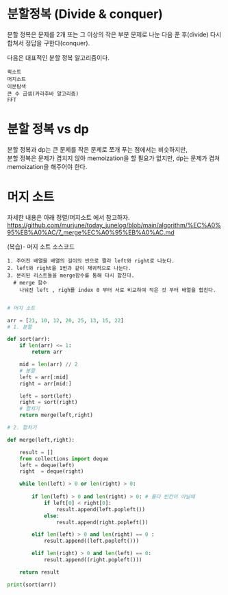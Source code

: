 # 분할정복 (Divide & conquer)

분할 정복은 문제를 2개 또는 그 이상의 작은 부분 문제로 나눈 다음 푼 후(divide) 다시 합쳐서 정답을 구한다(conquer).  

다음은 대표적인 분할 정복 알고리즘이다.
```
퀵소트
머지소트
이분탐색
큰 수 곱셈(카라추바 알고리즘)
FFT
```

# 분할 정복 vs dp

분할 정복과 dp는 큰 문제를 작은 문제로 쪼개 푸는 점에서는 비슷하지만,  
분할 정복은 문제가 겹치지 않아 memoization을 할 필요가 없지만, dp는 문제가 겹쳐 memoization을 해주어야 한다.

# 머지 소트
자세한 내용은 아래 정렬/머지소트 에서 참고하자.  
https://github.com/murjune/today_junelog/blob/main/algorithm/%EC%A0%95%EB%A0%AC/7_merge%EC%A0%95%EB%A0%AC.md

(복습)- 머지 소트 소스코드
```
1. 주어진 배열을 배열의 길이의 반으로 짤라 left와 right로 나눈다.
2. left와 right을 1번과 같이 재귀적으로 나눈다.
3. 분리된 리스트들을 merge함수를 통해 다시 합친다.
  # merge 함수
    나눠진 left , righ를 index 0 부터 서로 비교하여 작은 것 부터 배열을 합친다.
```
``` python

# 머지 소트

arr = [21, 10, 12, 20, 25, 13, 15, 22]
# 1. 분할

def sort(arr):
    if len(arr) <= 1:
        return arr

    mid = len(arr) // 2
    # 분할
    left = arr[:mid]
    right = arr[mid:]

    left = sort(left)
    right = sort(right)
    # 합치기
    return merge(left,right)

# 2. 합치기

def merge(left,right):

    result = []
    from collections import deque
    left = deque(left)
    right  = deque(right)

    while len(left) > 0 or len(right) > 0:
        
        if len(left) > 0 and len(right) > 0: # 둘다 빈칸이 아닐때
            if left[0] < right[0]:
                result.append(left.popleft())
            else:
                result.append(right.popleft())

        elif len(left) > 0 and len(right) == 0 :
            result.append((left.popleft()))

        elif len(right) > 0 and len(left) == 0:
            result.append((right.popleft()))

    return result

print(sort(arr))
```
